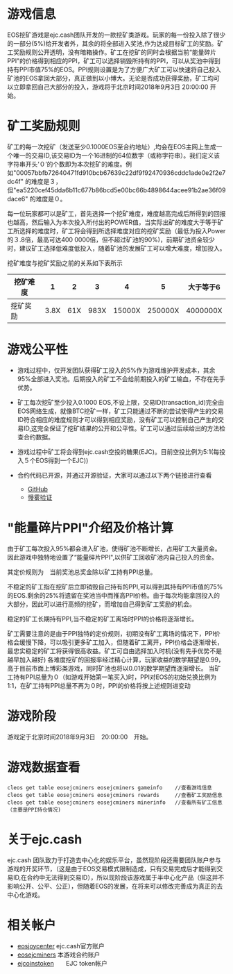 # 游戏信息
EOS挖矿游戏是ejc.cash团队开发的一款挖矿类游戏。玩家的每一份投入除了很少的一部分(5%)给开发者外，其余的将全部进入奖池,作为达成目标矿工的奖励。矿工奖励规则公开透明，没有暗箱操作。矿工在挖矿的同时会根据当前“能量碎片PPI"的价格得到相应的PPI，矿工可以选择销毁所持有的PPI，可以从奖池中得到持有PPI市值75%的EOS。PPI规则设置是为了方便广大矿工可以快速将自己投入矿池的EOS拿回大部分，真正做到以小博大。无论是否成功获得奖励，矿工均可以立即拿回自己大部分的投入，游戏将于北京时间2018年9月3日 20:00:00 开始。

# 矿工奖励规则


矿工的每一次挖矿（发送至少0.1000EOS至合约地址）,均会在EOS主网上生成一个唯一的交易ID,该交易ID为一个16进制的64位数字（或称字符串）。我们定义该字符串开头‘０’的个数即为本次挖矿的难度。例如"00057bbfb72640471fd910bcb67639c22df9f92470936cddc1ade0e2f2e7dc4f" 的难度是３，但"ea5220cef45dda6b11c677b86bcd5e00bc66b4898644acee91b2ae36f09dace6" 的难度是０。

每一位玩家都可以是矿工，首先选择一个挖矿难度，难度越高完成后所得到的回报也越高，然后输入为本次投入所付出的POWER值，当实际出矿的难度大于等于矿工所选择的难度时，矿工将会得到所选择难度对应的挖矿奖励（最低为投入Power的３.8倍，最高可达400 0000倍，但不超过矿池的90%)，前期矿池资金较少时，建议矿工选择低难度低投入，随着矿池的发展矿工可以增大难度，增加投入。

挖矿难度与挖矿奖励之前的关系如下表所示

| 挖矿难度 | 1 | 2 | 3 | 4 | 5 | 大于等于6 |
| ------ | ------ | ------ | ------ | ------ | ------ | ------ |
| 挖矿奖励 | 3.8X | 61X | 983X | 15000X | 250000X | 4000000X |


# 游戏公平性
- 游戏过程中，仅开发团队获得矿工投入的5%作为游戏维护开发成本，其余95%全部进入奖池。后期投入的矿工不会给前期投入的矿工输血，不存在先手优势。


- 矿工每次挖矿至少投入0.1000 EOS,不设上限，交易ID(transaction_id)完全由EOS网络生成，就像BTC挖矿一样，矿工只能通过不断的尝试使得产生的交易ID符合相应的难度规则才可以得到相应奖励，没有矿工可以控制自己产生的交易ID,这完全保证了挖矿结果的公开和公平性。矿工可以通过后续给出的方法检查合约数据。

- 游戏过程中矿工将会得到ejc.cash空投的糖果(EJC)。目前空投比例为5:1(每投入５个EOS得到一个EJC))

- 合约代码已开源，并通过开源验证，大家可以通过以下两个链接进行查看
  - [GitHub](https://github.com/ejccash/eosejcminers)
  - [慢雾验证](https://eos.slowmist.io/contract/eosejcminers)


# "能量碎片PPI"介绍及价格计算

由于矿工每次投入95%都会进入矿池，使得矿池不断增长，占用矿工大量资金。因此游戏中独特地设置了“能量碎片PPI",以供矿工回收矿池内自己投入的资金。

其定价规则为　当前奖池总奖金除以矿工持有PPI总量。

不稳定的矿工指在挖矿后立即销毁自己持有的PPI,可以得到其持有PPI市值的75%的EOS.剩余的25%将遗留在奖池当中而推高PPI价格。由于每次均能拿回投入的大部分，因此可以进行高频的挖矿，而增加自己得到矿工奖励的机会。

稳定的矿工长期持有PPI,当不稳定的矿工离场时PPI的价格将逐渐增长。

矿工需要注意的是由于PPI独特的定价规则，初期没有矿工离场的情况下，PPI价格会缓慢下降，可以吸引更多矿工加入，但随着矿工离开，PPI价格会逐渐增长，最忠实稳定的矿工将获得很高收益。矿工可自由选择加入时机(没有先手优势不是越早加入越好)
各难度挖矿的回报率经过精心计算，玩家收益的数学期望是0.99，高于目前市面上博彩类游戏，同时矿池也将以0.01的数学期望而逐渐增长。
当矿工持有PPI总量为０（如游戏开始第一笔买入)时，PPI对EOS的初始兑换比例为1:1，在矿工持有PPI总量不再为０时，PPI的价格将按上述规则进变动

# 游戏阶段

游戏定于北京时间2018年9月3日　20:00:00　开始。

# 游戏数据查看

```
cleos get table eosejcminers eosejcminers gameinfo    //查看游戏信息
cleos get table eosejcminers eosejcminers rewards     //查看矿工奖励信息
cleos get table eosejcminers eosejcminers minerinfo   //查看所有矿工信息（主要是PPI持仓情况)
```

# 关于ejc.cash

ejc.cash 团队致力于打造去中心化的娱乐平台，虽然现阶段还需要团队账户参与游戏的开奖环节，（这是由于EOS交易模式限制造成，只有交易完成后才能得到交易ID,在合约中无法得到交易ID），所以现阶段该游戏属于半中心化产品（但这并不影响公开、公平、公正），但随着EOS的发展，在将来可以修改完善成为真正的去中心化游戏。

# 相关帐户

- [eosjoycenter](https://eosflare.io/account/eosjoycenter)   ejc.cash官方账户
- [eosejcminers](https://eosflare.io/account/eosejcminers)   本游戏合约账户
- [ejcoinstoken](https://eosflare.io/account/ejcoinstoken)　　EJC token帐户
